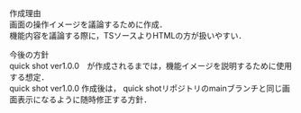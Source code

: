 作成理由\
画面の操作イメージを議論するために作成．\
機能内容を議論する際に，TSソースよりHTMLの方が扱いやすい．

今後の方針\
quick shot ver1.0.0　が作成されるまでは，機能イメージを説明するために使用する想定．\
quick shot ver1.0.0 作成後は， quick shotリポジトリのmainブランチと同じ画面表示になるように随時修正する方針．
